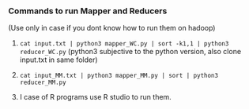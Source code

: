 
### Commands to run Mapper and Reducers 
(Use only in case if you dont know how to run them on hadoop)

1) ```cat input.txt | python3 mapper_WC.py | sort -k1,1 | python3 reducer_WC.py```
(python3 subjective to the python version, also clone input.txt in same folder)


2) ```cat input_MM.txt | python3 mapper_MM.py | sort | python3 reducer_MM.py```


3) I case of R programs use R studio to run them.
